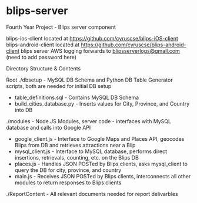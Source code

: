 # blips-server
Fourth Year Project - Blips server component

blips-ios-client located at https://github.com/cyruscse/blips-iOS-client
blips-android-client located at https://github.com/cyruscse/blips-android-client
blips server AWS logging forwards to blipsserverlogs@gmail.com (need to add password here)

Directory Structure & Contents

Root
./dbsetup - MySQL DB Schema and Python DB Table Generator scripts, both are needed for initial DB setup
   - table_definitions.sql - Contains MySQL DB Schema
   - build_cities_database.py - Inserts values for City, Province, and Country into DB

./modules - Node.JS Modules, server code - interfaces with MySQL database and calls into Google API
   - google_client.js - Interface to Google Maps and Places API, geocodes Blips from DB and retrieves attractions near a Blip
   - mysql_client.js - Interface to MySQL database, performs direct insertions, retrievals, counting, etc. on the Blips DB
   - places.js - Handles JSON POSTed by Blips clients, asks mysql_client to query the DB for city, province, and country
   - main.js - Receives JSON POSTed by Blips clients, interconnects all other modules to return responses to Blips clients
 
./ReportContent - All relevant documents needed for report delivarbles